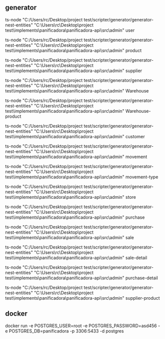 ## generator
ts-node "C:/Users/rc/Desktop/project test/scripter/generator/generator-nest-entities" "C:\Users\rc\Desktop\project test\implements\panificadora\panificadora-api\src\admin" user

ts-node "C:/Users/rc/Desktop/project test/scripter/generator/generator-nest-entities" "C:\Users\rc\Desktop\project test\implements\panificadora\panificadora-api\src\admin" product

ts-node "C:/Users/rc/Desktop/project test/scripter/generator/generator-nest-entities" "C:\Users\rc\Desktop\project test\implements\panificadora\panificadora-api\src\admin" supplier

ts-node "C:/Users/rc/Desktop/project test/scripter/generator/generator-nest-entities" "C:\Users\rc\Desktop\project test\implements\panificadora\panificadora-api\src\admin" Warehouse

ts-node "C:/Users/rc/Desktop/project test/scripter/generator/generator-nest-entities" "C:\Users\rc\Desktop\project test\implements\panificadora\panificadora-api\src\admin" Warehouse-product


ts-node "C:/Users/rc/Desktop/project test/scripter/generator/generator-nest-entities" "C:\Users\rc\Desktop\project test\implements\panificadora\panificadora-api\src\admin" customer

ts-node "C:/Users/rc/Desktop/project test/scripter/generator/generator-nest-entities" "C:\Users\rc\Desktop\project test\implements\panificadora\panificadora-api\src\admin" movement

ts-node "C:/Users/rc/Desktop/project test/scripter/generator/generator-nest-entities" "C:\Users\rc\Desktop\project test\implements\panificadora\panificadora-api\src\admin" movement-type

ts-node "C:/Users/rc/Desktop/project test/scripter/generator/generator-nest-entities" "C:\Users\rc\Desktop\project test\implements\panificadora\panificadora-api\src\admin" store

ts-node "C:/Users/rc/Desktop/project test/scripter/generator/generator-nest-entities" "C:\Users\rc\Desktop\project test\implements\panificadora\panificadora-api\src\admin" purchase

ts-node "C:/Users/rc/Desktop/project test/scripter/generator/generator-nest-entities" "C:\Users\rc\Desktop\project test\implements\panificadora\panificadora-api\src\admin" sale

ts-node "C:/Users/rc/Desktop/project test/scripter/generator/generator-nest-entities" "C:\Users\rc\Desktop\project test\implements\panificadora\panificadora-api\src\admin" sale-detail

ts-node "C:/Users/rc/Desktop/project test/scripter/generator/generator-nest-entities" "C:\Users\rc\Desktop\project test\implements\panificadora\panificadora-api\src\admin" purchase-detail

ts-node "C:/Users/rc/Desktop/project test/scripter/generator/generator-nest-entities" "C:\Users\rc\Desktop\project test\implements\panificadora\panificadora-api\src\admin" supplier-product


<!-- docker-compose-up -->

 ## docker

docker run -e POSTGRES_USER=root -e POSTGRES_PASSWORD=asd456 -e POSTGRES_DB=panificadora -p 3306:5433 -d postgres

